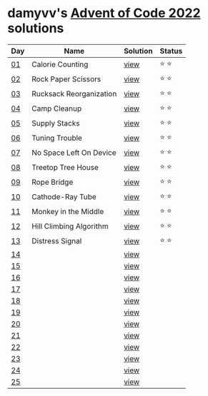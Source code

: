 # damyvv's [Advent of Code 2022](https://adventofcode.com/2022) solutions

|Day|Name|Solution|Status|
|---|---|---|---|
|[01](https://adventofcode.com/2022/day/1)|Calorie Counting|[view](solutions/day01.rb)|⭐ ⭐|
|[02](https://adventofcode.com/2022/day/2)|Rock Paper Scissors|[view](solutions/day02.rb)|⭐ ⭐|
|[03](https://adventofcode.com/2022/day/3)|Rucksack Reorganization|[view](solutions/day03.rb)|⭐ ⭐|
|[04](https://adventofcode.com/2022/day/4)|Camp Cleanup|[view](solutions/day04.rb)|⭐ ⭐|
|[05](https://adventofcode.com/2022/day/5)|Supply Stacks|[view](solutions/day05.rb)|⭐ ⭐|
|[06](https://adventofcode.com/2022/day/6)|Tuning Trouble|[view](solutions/day06.rb)|⭐ ⭐|
|[07](https://adventofcode.com/2022/day/7)|No Space Left On Device|[view](solutions/day07.rb)|⭐ ⭐|
|[08](https://adventofcode.com/2022/day/8)|Treetop Tree House|[view](solutions/day08.rb)|⭐ ⭐|
|[09](https://adventofcode.com/2022/day/9)|Rope Bridge|[view](solutions/day09.rb)|⭐ ⭐|
|[10](https://adventofcode.com/2022/day/10)|Cathode-Ray Tube|[view](solutions/day10.rb)|⭐ ⭐|
|[11](https://adventofcode.com/2022/day/11)|Monkey in the Middle|[view](solutions/day11.rb)|⭐ ⭐|
|[12](https://adventofcode.com/2022/day/12)|Hill Climbing Algorithm|[view](solutions/day12.rb)|⭐ ⭐|
|[13](https://adventofcode.com/2022/day/13)|Distress Signal|[view](solutions/day13.rb)|⭐ ⭐|
|[14](https://adventofcode.com/2022/day/14)||[view](solutions/day14.rb)||
|[15](https://adventofcode.com/2022/day/15)||[view](solutions/day15.rb)||
|[16](https://adventofcode.com/2022/day/16)||[view](solutions/day16.rb)||
|[17](https://adventofcode.com/2022/day/17)||[view](solutions/day17.rb)||
|[18](https://adventofcode.com/2022/day/18)||[view](solutions/day18.rb)||
|[19](https://adventofcode.com/2022/day/19)||[view](solutions/day19.rb)||
|[20](https://adventofcode.com/2022/day/20)||[view](solutions/day20.rb)||
|[21](https://adventofcode.com/2022/day/21)||[view](solutions/day21.rb)||
|[22](https://adventofcode.com/2022/day/22)||[view](solutions/day22.rb)||
|[23](https://adventofcode.com/2022/day/23)||[view](solutions/day23.rb)||
|[24](https://adventofcode.com/2022/day/24)||[view](solutions/day24.rb)||
|[25](https://adventofcode.com/2022/day/25)||[view](solutions/day25.rb)||

